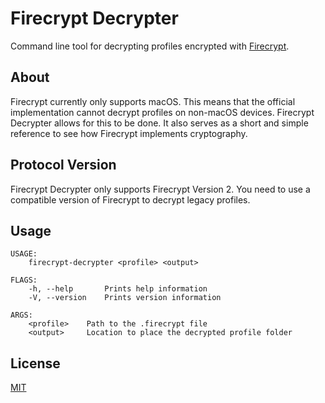 # Firecrypt Decrypter
Command line tool for decrypting profiles encrypted with [Firecrypt](https://github.com/gltchitm/firecrypt).

## About
Firecrypt currently only supports macOS. This means that the official implementation cannot decrypt profiles on non-macOS devices. Firecrypt Decrypter allows for this to be done. It also serves as a short and simple reference to see how Firecrypt implements cryptography.

## Protocol Version
Firecrypt Decrypter only supports Firecrypt Version 2. You need to use a compatible version of Firecrypt to decrypt legacy profiles.

## Usage
```
USAGE:
    firecrypt-decrypter <profile> <output>

FLAGS:
    -h, --help       Prints help information
    -V, --version    Prints version information

ARGS:
    <profile>    Path to the .firecrypt file
    <output>     Location to place the decrypted profile folder
```

## License
[MIT](LICENSE)
